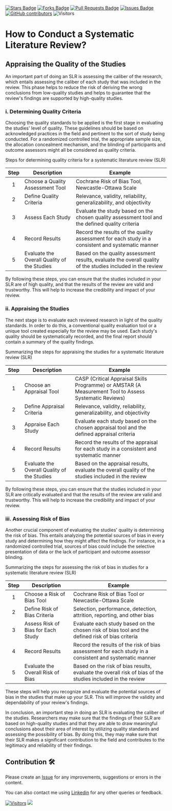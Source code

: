 <a href="https://github.com/drshahizan/SLR-FC/stargazers"><img src="https://img.shields.io/github/stars/drshahizan/SLR-FC" alt="Stars Badge"/></a>
<a href="https://github.com/drshahizan/SLR-FC/network/members"><img src="https://img.shields.io/github/forks/drshahizan/SLR-FC" alt="Forks Badge"/></a>
<a href="https://github.com/drshahizan/SLR-FC"><img src="https://img.shields.io/github/issues-pr/drshahizan/SLR-FC" alt="Pull Requests Badge"/></a>
<a href="https://github.com/drshahizan/SLR-FC/issues"><img src="https://img.shields.io/github/issues/drshahizan/SLR-FC" alt="Issues Badge"/></a>
<a href="https://github.com/drshahizan/SLR-FC/graphs/contributors"><img alt="GitHub contributors" src="https://img.shields.io/github/contributors/drshahizan/SLR-FC?color=2b9348"></a>
![Visitors](https://api.visitorbadge.io/api/visitors?path=https%3A%2F%2Fgithub.com%2Fdrshahizan%2FSLR-FC&labelColor=%23d9e3f0&countColor=%23697689&style=flat)

# How to Conduct a Systematic Literature Review?

## Appraising the Quality of the Studies

An important part of doing an SLR is assessing the caliber of the research, which entails assessing the caliber of each study that was included in the review. This phase helps to reduce the risk of deriving the wrong conclusions from low-quality studies and helps to guarantee that the review's findings are supported by high-quality studies.

### i. Determining Quality Criteria
Choosing the quality standards to be applied is the first stage in evaluating the studies' level of quality. These guidelines should be based on acknowledged practices in the field and pertinent to the sort of study being conducted. For a randomized controlled trial, the appropriate sample size, the allocation concealment mechanism, and the blinding of participants and outcome assessors might all be considered as quality criteria.

Steps for determining quality criteria for a systematic literature review (SLR)

| Step | Description                         | Example |
|:------:|-------------------------------------|------------------------------------------------------|
| 1    | Choose a Quality Assessment Tool    | Cochrane Risk of Bias Tool, Newcastle-Ottawa Scale    |
| 2    | Define Quality Criteria              | Relevance, validity, reliability, generalizability, and objectivity |
| 3    | Assess Each Study                   | Evaluate the study based on the chosen quality assessment tool and the defined quality criteria |
| 4    | Record Results                      | Record the results of the quality assessment for each study in a consistent and systematic manner |
| 5    | Evaluate the Overall Quality of the Studies | Based on the quality assessment results, evaluate the overall quality of the studies included in the review |

By following these steps, you can ensure that the studies included in your SLR are of high quality, and that the results of the review are valid and trustworthy. This will help to increase the credibility and impact of your review.

### ii. Appraising the Studies
The next stage is to evaluate each reviewed research in light of the quality standards. In order to do this, a conventional quality evaluation tool or a unique tool created especially for the review may be used. Each study's quality should be systematically recorded, and the final report should contain a summary of the quality findings.

Summarizing the steps for appraising the studies for a systematic literature review (SLR)

| Step | Description                      | Example |
|:------:|----------------------------------|------------------------------------------------------|
| 1    | Choose an Appraisal Tool         | CASP (Critical Appraisal Skills Programme) or AMSTAR (A Measurement Tool to Assess Systematic Reviews) |
| 2    | Define Appraisal Criteria         | Relevance, validity, reliability, generalizability, and objectivity |
| 3    | Appraise Each Study               | Evaluate each study based on the chosen appraisal tool and the defined appraisal criteria |
| 4    | Record Results                    | Record the results of the appraisal for each study in a consistent and systematic manner |
| 5    | Evaluate the Overall Quality of the Studies | Based on the appraisal results, evaluate the overall quality of the studies included in the review |

By following these steps, you can ensure that the studies included in your SLR are critically evaluated and that the results of the review are valid and trustworthy. This will help to increase the credibility and impact of your review.

### iii. Assessing Risk of Bias
Another crucial component of evaluating the studies' quality is determining the risk of bias. This entails analyzing the potential sources of bias in every study and determining how they might affect the findings. For instance, in a randomized controlled trial, sources of bias could include the selective presentation of data or the lack of participant and outcome assessor blinding.

Summarizing the steps for assessing the risk of bias in studies for a systematic literature review (SLR)

| Step | Description                              | Example |
|:------:|------------------------------------------|------------------------------------------------------|
| 1    | Choose a Risk of Bias Tool               | Cochrane Risk of Bias Tool or Newcastle-Ottawa Scale |
| 2    | Define Risk of Bias Criteria              | Selection, performance, detection, attrition, reporting, and other bias |
| 3    | Assess Risk of Bias for Each Study       | Evaluate each study based on the chosen risk of bias tool and the defined risk of bias criteria |
| 4    | Record Results                          | Record the results of the risk of bias assessment for each study in a consistent and systematic manner |
| 5    | Evaluate the Overall Risk of Bias        | Based on the risk of bias results, evaluate the overall risk of bias of the studies included in the review |

These steps will help you recognize and evaluate the potential sources of bias in the studies that make up your SLR. This will improve the validity and dependability of your review's findings.

In conclusion, an important step in doing an SLR is evaluating the caliber of the studies. Researchers may make sure that the findings of their SLR are based on high-quality studies and that they are able to draw meaningful conclusions about their area of interest by utilizing quality standards and assessing the possibility of bias. By doing this, they may make sure that their SLR makes a significant contribution to the field and contributes to the legitimacy and reliability of their findings.

## Contribution 🛠️
Please create an [Issue](https://github.com/drshahizan/SLR-FC/issues) for any improvements, suggestions or errors in the content.

You can also contact me using [Linkedin](https://www.linkedin.com/in/drshahizan/) for any other queries or feedback.

[![Visitors](https://api.visitorbadge.io/api/visitors?path=https%3A%2F%2Fgithub.com%2Fdrshahizan&labelColor=%23697689&countColor=%23555555&style=plastic)](https://visitorbadge.io/status?path=https%3A%2F%2Fgithub.com%2Fdrshahizan)
![](https://hit.yhype.me/github/profile?user_id=81284918)

